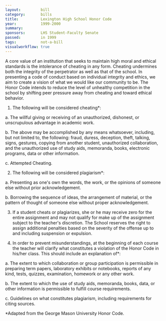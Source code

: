 ```yaml
---  
layout:         bill
category:       bills
title:          Lexington High School Honor Code
year:           1999-2000
summary:        
sponsors:       LHS Student-Faculty Senate
passed:         in 1999
tags:           not-a-bill
visualworkflow: true
---
```


A core value of an institution that seeks to maintain high moral and ethical standards is the intolerance of cheating in any form. Cheating undermines both the integrity of the perpetrator as well as that of the school. In presenting a code of conduct based on individual integrity and ethics, we aim to create a vision of what we would like our community to be. The Honor Code intends to reduce the level of unhealthy competition in the school by shifting peer pressure away from cheating and toward ethical behavior.

1. The following will be considered cheating*:

a. The willful giving or receiving of an unauthorized, dishonest, or unscrupulous advantage in academic work.

b. The above may be accomplished by any means whatsoever, including, but not limited to, the following: fraud, duress, deception, theft, talking, signs, gestures, copying from another student, unauthorized collaboration, and the unauthorized use of study aids, memoranda, books, electronic programs, data or other information.

c. Attempted Cheating.

2. The following will be considered plagiarism*:

a. Presenting as one's own the words, the work, or the opinions of someone else without prior acknowledgement.

b. Borrowing the sequence of ideas, the arrangement of material, or the pattern of thought of someone else without proper acknowledgement.

3. If a student cheats or plagiarizes, she or he may receive zero for the entire assignment and may not qualify for make up of the assignment subject to the teacher's discretion. The School reserves the right to assign additional penalties based on the severity of the offense up to and including suspension or expulsion.

4. In order to prevent misunderstandings, at the beginning of each course the teacher will clarify what constitutes a violation of the Honor Code in his/her class. This should include an explanation of*:

a. The extent to which collaboration or group participation is permissible in preparing term papers, laboratory exhibits or notebooks, reports of any kind, tests, quizzes, examination, homework or any other work.

b. The extent to which the use of study aids, memoranda, books, data, or other information is permissible to fulfill course requirements.

c. Guidelines on what constitutes plagiarism, including requirements for citing sources.

*Adapted from the George Mason University Honor Code.